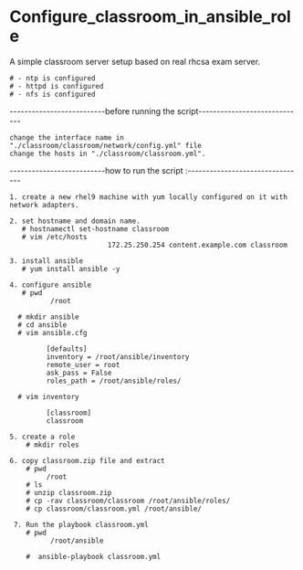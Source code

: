 # Configure_classroom_in_ansible_role


A simple classroom server setup based on real rhcsa exam server.

    # - ntp is configured
    # - httpd is configured
    # - nfs is configured

--------------------------before running the script-----------------------------

    change the interface name in "./classroom/classroom/network/config.yml" file
    change the hosts in "./classroom/classroom.yml".

--------------------------how to run the script :--------------------------------

    1. create a new rhel9 machine with yum locally configured on it with network adapters.

    2. set hostname and domain name. 
       # hostnamectl set-hostname classroom 
       # vim /etc/hosts 
                            172.25.250.254 content.example.com classroom

    3. install ansible
       # yum install ansible -y

    4. configure ansible
       # pwd
              /root

      # mkdir ansible
      # cd ansible
      # vim ansible.cfg

             [defaults]
             inventory = /root/ansible/inventory
             remote_user = root
             ask_pass = False
             roles_path = /root/ansible/roles/

      # vim inventory

             [classroom]
             classroom

    5. create a role
        # mkdir roles

    6. copy classroom.zip file and extract
        # pwd
             /root
        # ls
        # unzip classroom.zip 
        # cp -rav classroom/classroom /root/ansible/roles/
        # cp classroom/classroom.yml /root/ansible/

     7. Run the playbook classroom.yml
        # pwd
              /root/ansible

        #  ansible-playbook classroom.yml
